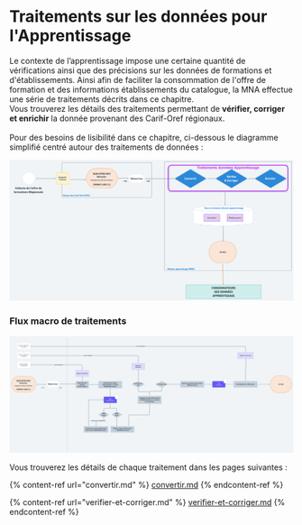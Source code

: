 # Traitements sur les données pour l'Apprentissage

Le contexte de l’apprentissage impose une certaine quantité de vérifications ainsi que des précisions sur les données de formations et d'établissements. Ainsi afin de faciliter la consommation de l'offre de formation et des informations établissements du catalogue, la MNA effectue une série de traitements décrits dans ce chapitre.\
Vous trouverez les détails des traitements permettant de **vérifier, corriger et enrichir** la donnée provenant des Carif-Oref régionaux.\
\
Pour des besoins de lisibilité dans ce chapitre, ci-dessous le diagramme simplifié centré autour des traitements de données :

![](../../../.gitbook/assets/trait1.png)

### Flux macro de traitements

![](../../../.gitbook/assets/workflowtraitements.png)

Vous trouverez les détails de chaque traitement dans les pages suivantes : 

{% content-ref url="convertir.md" %}
[convertir.md](convertir.md)
{% endcontent-ref %}

{% content-ref url="verifier-et-corriger.md" %}
[verifier-et-corriger.md](verifier-et-corriger.md)
{% endcontent-ref %}
